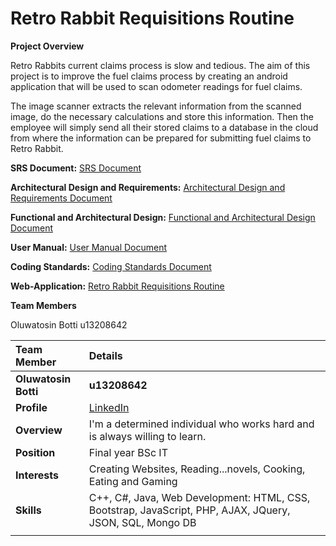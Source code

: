 # Retro Rabbit Requisitions Routine

**Project Overview**

Retro Rabbits current claims process is slow and tedious. The aim of this project is to improve the fuel claims process by creating an android application that will be used to scan odometer readings for fuel claims.

The image scanner extracts the relevant information from the scanned image, do the necessary calculations and store this information. Then the employee will simply send all their stored claims to a database in the cloud from where the information can be prepared for submitting fuel claims to Retro Rabbit.

**SRS Document:**
<a href="https://github.com/cos301-2019-se/Reformed-Rabbit-Requisitions-Routine/blob/master/src-old/Documentation/Demo%201.pdf" target="_blank">SRS Document</a>

**Architectural Design and Requirements:**
<a href="https://github.com/cos301-2019-se/Reformed-Rabbit-Requisitions-Routine/blob/master/src-old/Documentation/Demo%202.pdf" target="_blank">Architectural Design and Requirements Document</a>

**Functional and Architectural Design:**
<a href="https://github.com/cos301-2019-se/Botti-Oluwatosin/blob/master/Demo%204.pdf"
target="_blank"> Functional and Architectural Design Document</a>

**User Manual:**
<a href="src-old/Documentation/Updated_User_Manual.pdf" target="_blank">User Manual Document</a>

**Coding Standards:**
<a href="src-old/Documentation/Updated_Coding_Standards.pdf" target="_blank">Coding Standards Document</a>

**Web-Application:**
<a href = "https://cos301-2019-se.github.io/Botti-Oluwatosin/web-app/"> Retro Rabbit Requisitions Routine </a>


**Team Members**

Oluwatosin Botti u13208642 <br>

|Team Member | Details | 
| :---         | :---         |  
|**Oluwatosin Botti**|**u13208642** |
|**Profile** |<a href="https://www.linkedin.com/in/tosin-botti-9245a3a1/" target="_blank">LinkedIn</a>|
|**Overview**|I&#39;m a determined individual who works hard and is always willing to learn. |
|**Position** |Final year BSc IT|
|**Interests** |Creating Websites, Reading...novels, Cooking, Eating and Gaming|
|**Skills**|C++, C#, Java, Web Development: HTML, CSS, Bootstrap, JavaScript, PHP, AJAX, JQuery, JSON, SQL, Mongo DB|
|       |

